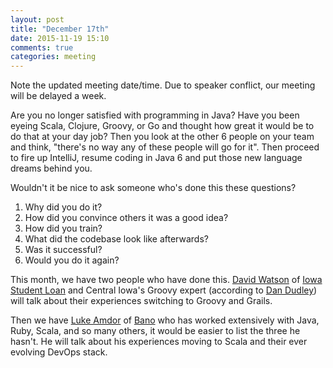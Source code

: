 ```yaml
---
layout: post
title: "December 17th"
date: 2015-11-19 15:10
comments: true
categories: meeting
---
```

Note the updated meeting date/time. Due to speaker conflict, our meeting will be delayed a week.

Are you no longer satisfied with programming in Java? Have you been eyeing Scala, Clojure, Groovy, or Go and thought how great it would be to do that at your day job? Then you look at the other 6 people on your team and think, "there's no way any of these people will go for it". Then proceed to fire up IntelliJ, resume coding in Java 6 and put those new language dreams behind you.

Wouldn't it be nice to ask someone who's done this these questions?

1. Why did you do it?
2. How did you convince others it was a good idea?
3. How did you train?
4. What did the codebase look like afterwards?
5. Was it successful?
6. Would you do it again?

This month, we have two people who have done this. [David Watson][watson] of [Iowa Student Loan][isl] and Central Iowa's Groovy expert (according to [Dan Dudley][dud]) will talk about their experiences switching to Groovy and Grails.

Then we have [Luke Amdor][luke] of [Bano] who has worked extensively with Java, Ruby, Scala, and so many others, it would be easier to list the three he hasn't. He will talk about his experiences moving to Scala and their ever evolving DevOps stack. 

[watson]: https://twitter.com/david_watson
[dud]: https://twitter.com/dan_dudley
[luke]: https://twitter.com/rubbish
[Bano]: https://banno.com/
[isl]: http://www.iowastudentloan.org/who-we-are/careers/job-openings-at-iowa-student-loan.aspx
